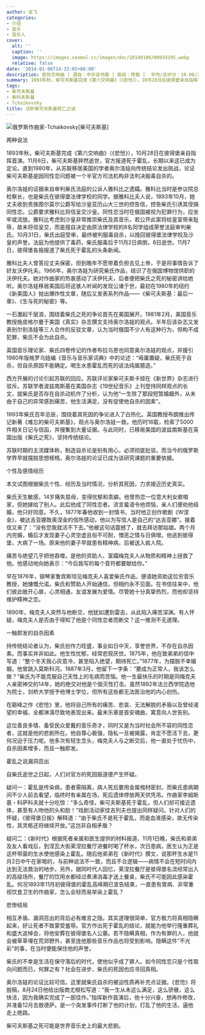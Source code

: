 ```yaml
---
author: 龙飞
categories:
- 介绍
- 音乐
- 音乐人
cover:
  alt: ''
  caption: ''
  image: https://images.soomal.cc/images/doc/20140106/00039295.webp
  relative: false
date: '2014-01-06T14:33:02+08:00'
description: 悲怆交响曲 | 源自：中华读书报 | 版权：转载 |  平均/总评分：10.00/70
summary: 1893年秋，柴可夫斯基完成《第六交响曲》（《悲怆》），10月28日在彼得堡亲自指挥首演。11月6日，柴可夫斯基猝然逝世，官方报道死于霍乱，长期以来这已成为定论。直到1980年，从苏联移居美国的学者奥尔洛娃向传统结论发出挑战，论证柴可夫斯基是因同性恋问题被一个半官方司法机构非法判决服毒自杀的……
tags:
- 柴可夫斯基
- 柴科夫斯基
- Tchaikovsky
title: 试析柴可夫斯基死亡之谜
---
```


![俄罗斯作曲家-Tchaikovsky[柴可夫斯基]](https://images.soomal.cc/images/doc/20140106/00039295.webp)



两种说法

1893年秋，柴可夫斯基完成《第六交响曲》（《悲怆》），10月28日在彼得堡亲自指挥首演。11月6日，柴可夫斯基猝然逝世，官方报道死于霍乱，长期以来这已成为定论。直到1980年，从苏联移居美国的学者奥尔洛娃向传统结论发出挑战，论证柴可夫斯基是因同性恋问题被一个半官方司法机构非法判决服毒自杀的。

奥尔洛娃的证据来自审判柴氏法庭的公诉人雅科比之遗孀。雅科比当时是参议院总检察长，也是柴氏在彼得堡法律学校的同学。据雅科比夫人说，1893年10月，她丈夫收到贵族图尔莫尔公爵写给沙皇亚历山大三世的控告信，控告柴氏引诱其侄搞同性恋。公爵要求雅科比将信呈交沙皇。同性恋当时在俄国被视为犯罪行为，应坐牢或流放。雅科比考虑到沙皇非常推崇柴氏及其音乐，若公开此案将给皇室带来耻辱，故未将信呈交，而是擅自决定由原法律学校的8名同学组成荣誉法庭审判柴氏。10月31日，柴氏出庭受审，最终被判服毒自杀，以挽回彼得堡法律学校及沙皇的声誉。法庭为他提供了毒药，柴氏服毒后于11月2日病倒，6日逝世。11月7日，彼得堡各报报道了柴氏死于霍乱的头条新闻。

雅科比夫人曾答应丈夫保密，但到晚年不愿带着负担去见上帝，于是将事情告诉了好友沃伊托夫。1966年，奥尔洛娃为研究柴氏作品，结识了在俄国博物馆供职的沃伊托夫。她对作曲家的热衷感动了沃伊托夫，后者便把柴氏之死的秘密讲给她听。奥尔洛娃移居美国后将这骇人听闻的发现公诸于世，最初在1980年的纽约《新美国人》抛出爆炸性文章，随后又发表系列作品――《柴可夫斯基：最后一章》、《生与死的秘密》等。

一石激起千层浪，围绕着柴氏之死的争论首先在美国展开。1981年2月，美国音乐教授施皮格尔曼于美国《真实》杂志撰文支持奥尔洛娃的观点。半年后该杂志又发表别尔别洛娃等三人合作的反驳文章，认为当时俄国不少人有这种行为，但构不成犯罪，柴氏不会为此自杀。

英国音乐理论家、柴氏四卷传记的作者布拉乌恩也同意奥尔洛娃的观点，并援引1980年版格罗乌娃编《音乐与音乐家词典》中的论述：“毋庸置疑，柴氏死于自杀，但自杀原因不能确定。喝生水患霍乱而死的说法纯属臆造。”

西方开展的讨论引起苏联的回应。苏联评论家柴可夫斯卡娅在《新世界》杂志进行驳斥。苏联学者波兹南斯基在美国杂志《19世纪音乐》上刊登持同样观点的长文，就柴氏是否存在自杀动机作了分析，认为他“一生除了那段短暂婚姻外，从未由于自己的异常感到痛苦，他生活满足，没有促使他自杀的因素”。

1993年柴氏百年忌辰，围绕着其死因的争论进入了白热化。英国教授布朗推出传记新著《难忘的柴可夫斯基》，观点与奥尔洛娃一致。他历时16载，检索了5000件相关日记与信函，并搜集到大量证据。与此同时，已移居美国的波兹南斯基在英国出版《柴氏之死》，坚持传统结论。 

苏联时期的主流媒体称，制造自杀论是别有用心，必须彻底批驳。而当今的俄罗斯学界早就摆脱思想桎梏，奥尔洛娃的论证已成为该研究课题的重要依据。

个性及感情经历

本文试图根据柴氏个性、经历及当时情况，分析其死因，力求接近历史真实。

柴氏天生敏感，14岁痛失慈母，变得忧郁和乖癖。他曾热恋一位意大利女歌唱家，但她嫁给了别人。此后他成了同性恋者。流言蜚语令他烦恼，亲人们便劝他结婚，他只好同意。不久，1877年春他收到一封情书，当时他正创作歌剧《W涅金》，被达吉亚娜致奥涅金的信所感动，他以为写信人是自己的“达吉亚娜”。接着信又来了：“没有您我就活不下去。”他被这句话震撼了，就去拜访那姑娘。两个月内完婚，婚后才发现妻子心灵空虚且俗不可耐，憎恶之情与日俱增。他逃到彼得堡，大病了一场。原来他的妻子早就患有精神病，后被送入疯人院。

痛苦与绝望几乎把他吞噬，是他的资助人、富孀梅克夫人从物质和精神上拯救了他。他感动地向她表示：“今后我写的每个音符都要献给你。”

早在1876年，钢琴家鲁宾斯坦见梅克夫人喜爱柴氏作品，便请她资助这位穷音乐教授，她慷慨允诺。柴氏和赞助人开始通信，但相约永不见面。在书信往来中，他们彼此敞开心扉，心灵相通，友谊发展为爱情。尽管她十分真挚热烈，而他却坚持维护精神之恋。

1890年，梅克夫人突然与他断交，他犹如遭到雷击，从此陷入痛苦深渊。有人怀疑，梅克夫人是否由于得知了他是个同性恋者而断交？这一推测不无道理。

一触即发的自杀因素

持传统结论者认为，柴氏创作力旺盛，事业如日中天，享誉世界，不存在自杀因素。而事实并非如此。他生性忧郁，经常悲观厌世。1875年，他在致弟弟的信中写道：“整个冬天我心灰意冷，甚至陷入绝望，期待死亡。”1877年，为摆脱不幸婚姻，他曾跳入莫斯科河。1887年3月，他留下一字条：“要成为正常人，我该怎么做？”柴氏为不能克服自己天性上的毛病而苦恼。他一生最快乐的时期是同梅克夫人亲密神交的14年，她的绝交对他是个毁灭性打击。虽然1892年法兰西学院选他为院士，剑桥大学授予他博士学位，但所有这些都无法医治他的内心创伤。

在巅峰之作《悲怆》里，他将自己所有的痛苦、悲哀、无法解脱的矛盾以及曾经渴望的幸福，全都淋漓尽致地表现出来。最末乐章是首安魂曲，寓意向人世告别。

这位善良多情、备受民众爱戴的音乐奇才，同时又是为当时社会所不容的同性恋者，这就是他的悲剧所在。他自尊心极强，隐私一旦被揭露，肯定不愿活下去，更何况迫于压力呢。他多次有轻生念头，梅克夫人与之断交后，他一直处于忧伤中，自杀因素增多，而且一触即发。

霍乱之说漏洞百出

自柴氏逝世之日起，人们对官方的死因报道便产生怀疑。

疑问一：霍乱是传染病，患者需隔离，病人死后要用金属棺材密封。而柴氏患病期间不少人前去看望，临终时有亲属在场，死后遗体停放两天供凭吊。作曲家李姆斯基・科萨科夫就十分吃惊：“多么奇怪，柴可夫斯基死于霍乱，但人们却可接近遗体，甚至有人吻他的头和脸！”戏剧活动家佳吉列夫也提出同样疑问。针对人们的怀疑，《彼得堡日报》解释道：“由于柴氏不是死于霍乱，而是血液感染，故无传染性，其灵柩还将继续开放。”这岂非自相矛盾？

疑问二：《新时代》根据死者亲属和医生提供的材料报道，11月1日晚，柴氏和弟弟及友人看戏后，到涅瓦大街莱涅拉餐厅进餐时喝了杯水，次日患病，医生认为正是这杯带菌的生水使他感染上霍乱。随后他弟弟在《新时代》撰文，说那杯生水是11月2日中午在家喝的，与前种说法不一致，而且不合逻辑――病情不会在短时间内达到无法救治的地步。另外，据同时代人回忆，莱涅拉餐厅是彼得堡名流经常出入的高级场所，餐厅的饮用水都经过煮沸消毒才送上餐桌，柴氏不可能因此感染霍乱。何况1893年11月初彼得堡的霍乱高峰期已宣告结束，一直患有胃病、非常重视饮食卫生的作曲家，怎么会轻而易举染上霍乱？

悲惨结局

相互矛盾、漏洞百出的背后必有难言之隐。其实道理很简单，官方极力将真相隐瞒起来，好让死者不致蒙受羞辱。官方作出死于霍乱的结论，就能为他举行隆重葬礼和盛大追悼会，将他安葬在彼得堡名人公墓。若不隐瞒真相，作为有罪的人，他就会被草草埋在荒郊野外，甚至连他那些音乐作品也将受到影响。隐瞒这件“不光彩”的事，在当时便能保住他的声誉。 

柴氏的不幸是生活在保守落后的时代，使他似乎成了罪人。如今同性恋只是个性取向问题而已，何罪之有？社会在进步，柴氏的死因也应寻回真相。

奥尔洛娃的论证比较可信。这里就柴氏自杀的被迫性质再补充点证据。《悲怆》将脱稿，8月24日他给出版商尤根松写道：“我一生从未这么满足，这么骄傲，这么快活，因为我确实完成了一部佳作。”指挥新作首演后，他十分兴奋，想再作修改，并准备12月去敖德萨。是一个突发事件打断了他的计划，打乱了他的生活，逼他走上绝路。

柴可夫斯基之死可能是世界音乐史上的最大悲剧。